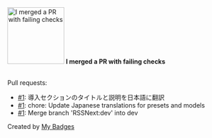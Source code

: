 <img src="https://my-badges.github.io/my-badges/this-is-fine.png" alt="I merged a PR with failing checks" title="I merged a PR with failing checks" width="128">
<strong>I merged a PR with failing checks</strong>
<br><br>

Pull requests:

- <a href="https://github.com/dai/mintlify-docs/pull/1">#1</a>: 導入セクションのタイトルと説明を日本語に翻訳
- <a href="https://github.com/dai/LMS-locale/pull/1">#1</a>: chore: Update Japanese translations for presets and models
- <a href="https://github.com/dai/Follow/pull/1">#1</a>: Merge branch 'RSSNext:dev' into dev


Created by <a href="https://github.com/my-badges/my-badges">My Badges</a>